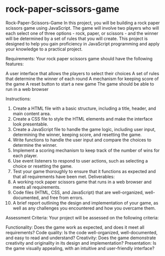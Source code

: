 # rock-paper-scissors-game

Rock-Paper-Scissors-Game
In this project, you will be building a rock paper scissors game using JavaScript. The game will involve two players who will each select one of three options - rock, paper, or scissors - and the winner will be determined by a set of rules that you will create. This project is designed to help you gain proficiency in JavaScript programming and apply your knowledge to a practical project.


Requirements:
Your rock paper scissors game should have the following features:

A user interface that allows the players to select their choices
A set of rules that determine the winner of each round
A mechanism for keeping score of the game
A reset button to start a new game
The game should be able to run in a web browser

Instructions:
1. Create a HTML file with a basic structure, including a title, header, and main content area.
2. Create a CSS file to style the HTML elements and make the interface look presentable.
3. Create a JavaScript file to handle the game logic, including user input, determining the winner, keeping score, and resetting the game.
4. Write functions to handle the user input and compare the choices to determine the winner.
5. Implement a scoring mechanism to keep track of the number of wins for each player.
6. Use event listeners to respond to user actions, such as selecting a choice or resetting the game.
7. Test your game thoroughly to ensure that it functions as expected and that all requirements have been met.
Deliverables:
8. A working rock paper scissors game that runs in a web browser and meets all requirements.
9. Code files (HTML, CSS, and JavaScript) that are well-organized, well-documented, and free from errors.
10. A brief report outlining the design and implementation of your game, as well as any challenges you encountered and how you overcame them.

Assessment Criteria:
Your project will be assessed on the following criteria:

Functionality: Does the game work as expected, and does it meet all requirements?
Code quality: Is the code well-organized, well-documented, and easy to read and understand?
Creativity: Does the game demonstrate creativity and originality in its design and implementation?
Presentation: Is the game visually appealing, with an intuitive and user-friendly interface?